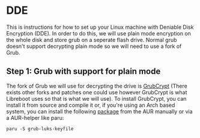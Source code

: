 # DDE
This is instructions for how to set up your Linux machine with Deniable Disk Encryption (DDE). In order to do this, we will use plain mode encryption on the whole disk and store grub on a seperate flash drive. Normal grub doesn't support decrypting plain mode so we will need to use a fork of Grub.

## Step 1: Grub with support for plain mode

The fork of Grub we will use for decrypting the drive is [GrubCrypt](http://grub.johnlane.ie/) (There exists other forks and patches one could use however GrubCrypt is what Libreboot uses so that is what we will use). To install GrubCrypt, you can install it from source and compile it or, if you're using an Arch based system, you can install the following [package](https://aur.archlinux.org/packages/grub-luks-keyfile) from the AUR manually or via a AUR-helper like paru:

```
paru -S grub-luks-keyfile
```
